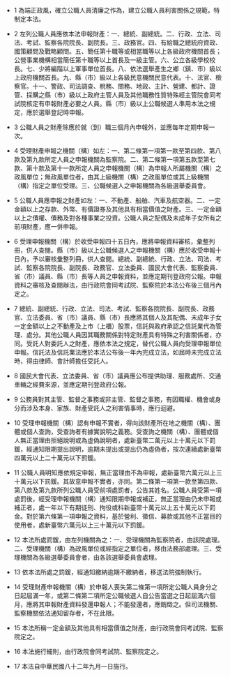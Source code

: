 * 1 為端正政風，確立公職人員清廉之作為，建立公職人員利害關係之規範，特制定本法。

* 2 左列公職人員應依本法申報財產：一、總統、副總統。二、行政、立法、司法、考試、監察各院院長、副院長。三、政務官。四、有給職之總統府資政、國策顧問及戰略顧問。五、簡任第十職等或相當職等以上各級政府機關首長；公營事業機構相當簡任第十職等以上首長及一級主管。六、公立各級學校校長。七、少將編階以上軍事單位首長。八、依法選舉產生之鄉（鎮、市）級以上政府機關首長。九、縣（市）級以上各級民意機關民意代表。十、法官、檢察官。十一、警政、司法調查、稅務、關務、地政、主計、營建、都計、證管、採購之縣（市）級以上政府主管人員及其他職務性質特殊經主管院會同考試院核定有申報財產必要之人員。縣（市）級以上公職候選人準用本法之規定，應於選舉登記時申報。

* 3 公職人員之財產除應於就（到）職三個月內申報外，並應每年定期申報一次。

* 4 受理財產申報之機關（構）如左：一、第二條第一項第一款至第四款、第八款及第九款所定人員之申報機關為監察院。二、第二條第一項第五款至第七款、第十款及第十一款所定人員之申報機關（構）為申報人所屬機關（構）之政風單位；無政風單位者，由其上級機關（構）之政風單位或其上級機關（構）指定之單位受理。三、公職候選人之申報機關為各級選舉委員會。

* 5 公職人員應申報之財產如左：一、不動產、船舶、汽車及航空器。二、一定金額以上之存款、外幣、有價證券及其他具有相當價值之財產。三、一定金額以上之債權、債務及對各種事業之投資。公職人員之配偶及未成年子女所有之前項財產，應一併申報。

* 6 受理申報機關（構）於收受申報四十五日內，應將申報資料審核，彙整列冊，供人查閱。縣（市）級以上公職候選人之申報機關（構）應於收受申報十日內，予以審核彙整列冊，供人查閱。總統、副總統、行政、立法、司法、考試、監察各院院長、副院長、政務官、立法委員、國民大會代表、監察委員、省（市）議員、縣（市）長等人員之申報資料，並應定期刊登政府公報。申報資料之審核及查閱辦法，由行政院會同考試院、監察院於本法公布後三個月內定之。

* 7 總統、副總統、行政、立法、司法、考試、監察各院院長、副院長、政務官、立法委員、省（市）議員、縣（市）長應將其個人及其配偶、未成年子女一定金額以上之不動產及上市（上櫃）股票，信託與政府承認之信託業代為管理、處分。其他公職人員因其職務關係對特定財產具有特殊之利害關係者，亦同。受託人對委託人之財產，應依本法之規定，替代公職人員向受理申報單位申報。信託法及信託業法應於本法公布後一年內完成立法，如屆時未完成立法時，得由律師、會計師擔任受託人。

* 8 國民大會代表、立法委員、省（市）議員應公布提供助理、服務處所、交通車輛之經費來源，並應定期刊登政府公報。

* 9 公務員對其主管、監督之事務或非主管、監督之事務，有因職權、機會或身分而涉及本身、家族、財產受託人之利害情事時，應行迴避。

* 10 受理申報機關（構）認有申報不實者，得向該財產所在地之機關（構）、團體或個人查詢，受查詢者有據實說明之義務。受查詢之機關（構）、團體或個人無正當理由拒絕說明或為虛偽說明者，處新臺幣二萬元以上十萬元以下罰鍰，經通知限期提出說明，逾期未提出或提出仍為虛偽者，按次連續處新臺幣四萬元以上二十萬元以下罰鍰。

* 11 公職人員明知應依規定申報，無正當理由不為申報，處新臺幣六萬元以上三十萬元以下罰鍰。其故意申報不實者，亦同。第二條第一項第一款至第四款、第八款及第九款所列公職人員受前項處罰者，公告其姓名。公職人員受第一項處罰後，經受理申報機關（構）通知限期申報或補正，無正當理由仍未申報或補正者，處一年以下有期徒刑、拘役或科新臺幣十萬元以上五十萬元以下罰金。對於第六條第一項申報之資料，基於營利、徵信、募款或其他不正當目的使用者，處新臺幣六萬元以上三十萬元以下罰鍰。

* 12 本法所處罰鍰，由左列機關為之：一、受理機關為監察院者，由該院處理。二、受理機關（構）為政風單位或經指定之單位者，移由法務部處理。三、受理機關為各級選舉委員會者，由各該選舉委員會處理。

* 13 依本法所處之罰鍰，經通知繳納逾期不繳納者，移送法院強制執行。

* 14 受理財產申報機關（構）於申報人喪失第二條第一項所定公職人員身分之日起屆滿一年，或第二條第二項所定公職候選人自公告當選之日起屆滿六個月，應將其申報財產資料發還申報人；不能發還者，應銷燬之。但司法機關、監察機關依法通知留存者，不在此限。

* 15 本法所稱一定金額及其他具有相當價值之財產，由行政院會同考試院、監察院定之。

* 16 本法施行細則，由行政院會同考試院、監察院定之。

* 17 本法自中華民國八十二年九月一日施行。

